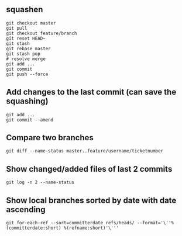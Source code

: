 ## squashen

```
git checkout master
git pull
git checkout feature/branch
git reset HEAD~
git stash
git rebase master
git stash pop
# resolve merge
git add ...
git commit
git push --force
```

## Add changes to the last commit (can save the squashing)
```
git add ...
git commit --amend
```

## Compare two branches
```
git diff --name-status master..feature/username/ticketnumber
```

## Show changed/added files of last 2 commits
```
git log -n 2 --name-status
```

## Show local branches sorted by date with date ascending
```
git for-each-ref --sort=committerdate refs/heads/ --format='\''%(committerdate:short) %(refname:short)'\'''
```
